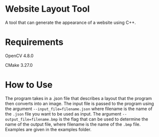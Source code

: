 # Website Layout Tool
 A tool that can generate the appearance of a website using C++.

# Requirements
OpenCV 4.8.0

CMake 3.27.0

# How to Use
The program takes in a .json file that describes a layout that the program then converts into an image. The input file is passed to the program using the argument `--input_file=filename.json` where filename is the name of the `.json` file you want to be used as input. The argument `--output_file=filename.bmp` is the flag that can be used to determine the name of the output file, where filename is the name of the `.bmp` file. Examples are given in the examples folder.   
